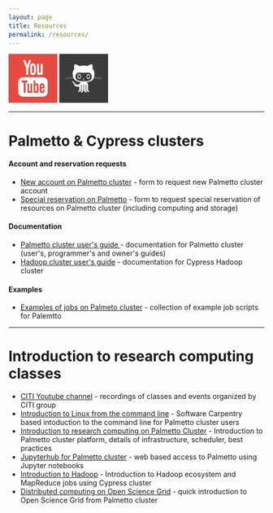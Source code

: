 ```yaml
---
layout: page 
title: Resources 
permalink: /resources/
---
```


<a href="https://www.youtube.com/channel/UCVJUqkuJmNKbO58wwsvdLiw"><img src="/images/youtube-icon.png"></a>
<a href="https://github.com/clemsonciti"><img src="/images/github-icon.png"></a>

<hr>

# Palmetto & Cypress clusters 

#### Account and reservation requests

- [New account on Palmetto cluster](https://citi.sites.clemson.edu/new-account/) - form to request new Palmetto cluster account
- [Special reservation on Palmetto](https://citi.sites.clemson.edu/new-reservation/) - form to request special reservation of resources on Palmetto cluster (including computing and storage)

#### Documentation

- [Palmetto cluster user's guide ](https://www.palmetto.clemson.edu/userguide/) - documentation for Palmetto cluster (user's, programmer's and owner's guides)
- [Hadoop cluster user's guide](https://www.palmetto.clemson.edu/hadoop/) - documentation for Cypress Hadoop cluster

#### Examples

- [Examples of jobs on Palmeto cluster](https://github.com/clemsonciti/palmetto-examples) - collection of example job scripts for Palemtto 

<hr>

# Introduction to research computing classes

- [CITI Youtube channel](https://www.youtube.com/channel/UCVJUqkuJmNKbO58wwsvdLiw) - recordings of classes and events organized by CITI group
- [Introduction to Linux from the command line](http://clemsonciti.github.io/linux-workshop/) - Software Carpentry based intoduction to the command line for Palmetto cluster users
- [Introduction to research computing on Palmetto Cluster](http://clemsonciti.github.io/hpc-workshop/) - Introduction to Palmetto cluster platform, details of infrastructure, scheduler, best practices
- [Jupyterhub for Palmetto cluster](https://clemsonciti.github.io/jupyter-docs/) - web based access to Palmetto using Jupyter notebooks
- [Introduction to Hadoop](https://clemsonciti.github.io/mpi-python-workshop/) - Introduction to Hadoop ecosystem and MapReduce jobs using Cypress cluster
- [Distributed computing on Open Science Grid](http://clemsonciti.github.io/osg-workshop/) - quick introduction to Open Science Grid from Palmetto cluster

